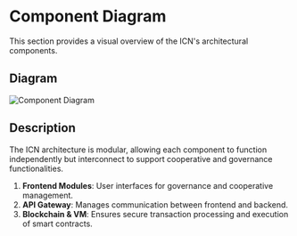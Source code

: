 # Component Diagram

This section provides a visual overview of the ICN's architectural components.

## Diagram
![Component Diagram](../images/component-diagram.png)

## Description
The ICN architecture is modular, allowing each component to function independently but interconnect to support cooperative and governance functionalities.
1. **Frontend Modules**: User interfaces for governance and cooperative management.
2. **API Gateway**: Manages communication between frontend and backend.
3. **Blockchain & VM**: Ensures secure transaction processing and execution of smart contracts.
